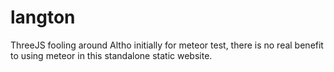 # langton
ThreeJS fooling around
Altho initially for meteor test, there is no real benefit to using meteor in this standalone static website.
